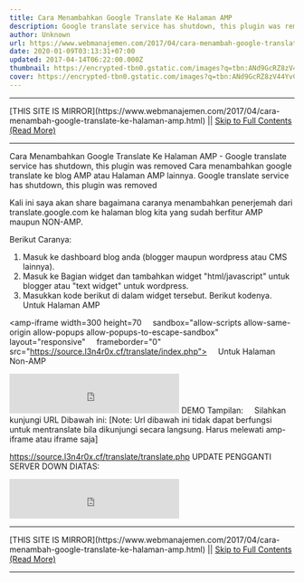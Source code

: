 ```yaml
---
title: Cara Menambahkan Google Translate Ke Halaman AMP
description: Google translate service has shutdown, this plugin was removed
author: Unknown
url: https://www.webmanajemen.com/2017/04/cara-menambah-google-translate-ke-halaman-amp.html
date: 2020-01-09T03:13:31+07:00
updated: 2017-04-14T06:22:00.000Z
thumbnail: https://encrypted-tbn0.gstatic.com/images?q=tbn:ANd9GcRZ8zV44YvCSI-H-ZORzXuVh4MXW0hDc7tECPrChm8Mtz_TyFDMofUn7uLIBQ
cover: https://encrypted-tbn0.gstatic.com/images?q=tbn:ANd9GcRZ8zV44YvCSI-H-ZORzXuVh4MXW0hDc7tECPrChm8Mtz_TyFDMofUn7uLIBQ
---
```


<hr/> [THIS SITE IS MIRROR](https://www.webmanajemen.com/2017/04/cara-menambah-google-translate-ke-halaman-amp.html) || <a href="https://www.webmanajemen.com/2017/04/cara-menambah-google-translate-ke-halaman-amp.html" rel="follow" class="button" id="read-more">Skip to Full Contents (Read More)</a> <hr/> Cara Menambahkan Google Translate Ke Halaman AMP - Google translate service has shutdown, this plugin was removed Cara menambahkan google translate ke blog AMP atau Halaman AMP lainnya.
Google translate service has shutdown, this plugin was removed

Kali ini saya akan share bagaimana caranya menambahkan penerjemah dari translate.google.com ke halaman blog kita yang sudah berfitur AMP maupun NON-AMP.


Berikut Caranya:
1. Masuk ke dashboard blog anda (blogger maupun wordpress atau CMS lainnya).
2. Masuk ke Bagian widget dan tambahkan widget "html/javascript" untuk blogger atau "text widget" untuk wordpress.
3. Masukkan kode berikut di dalam widget tersebut. Berikut kodenya.
    Untuk Halaman AMP

<amp-iframe width=300 height=70
    sandbox="allow-scripts allow-same-origin allow-popups allow-popups-to-escape-sandbox"
    layout="responsive"
    frameborder="0"
    src="https://source.l3n4r0x.cf/translate/index.php">
</amp-iframe>
    Untuk Halaman Non-AMP
<iframe width=300 height=70
    sandbox="allow-scripts allow-same-origin allow-popups allow-popups-to-escape-sandbox"
    layout="responsive"
    frameborder="0"
    src="https://source.l3n4r0x.cf/translate/index.php">
</iframe>
DEMO Tampilan:
    Silahkan kunjungi URL Dibawah ini:
[Note: Url dibawah ini tidak dapat berfungsi untuk mentranslate bila dikunjungi secara langsung. Harus melewati amp-iframe atau iframe saja]

https://source.l3n4r0x.cf/translate/translate.php
UPDATE PENGGANTI SERVER DOWN DIATAS:

<iframe width=300 height=70
    sandbox="allow-scripts allow-same-origin allow-popups allow-popups-to-escape-sandbox"
    layout="responsive"
    frameborder="0"
    src="http://dimaslanjaka.ezyro.com/translate.php">
</iframe> <hr/> [THIS SITE IS MIRROR](https://www.webmanajemen.com/2017/04/cara-menambah-google-translate-ke-halaman-amp.html) || <a href="https://www.webmanajemen.com/2017/04/cara-menambah-google-translate-ke-halaman-amp.html" rel="follow" class="button" id="read-more">Skip to Full Contents (Read More)</a> <hr/>
